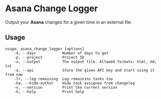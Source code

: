 # Asana Change Logger

Output your **Asana** changes for a given time in an external file.

## Usage

```
usage: asana_change_logger [options]
    -d, --days            Number of days to get
    -p, --project         Project ID
    -o, --output          The output file. Allowed formats: html, md, txt
    -a, --api             Store the given API key and start using it from now
    -lr, --log-remaining  Log remainins tasks too
    -ha, --hide-author    Hide task assignee from changelog
    -v, --version         Print the current version
    -h, --help            Print help
```